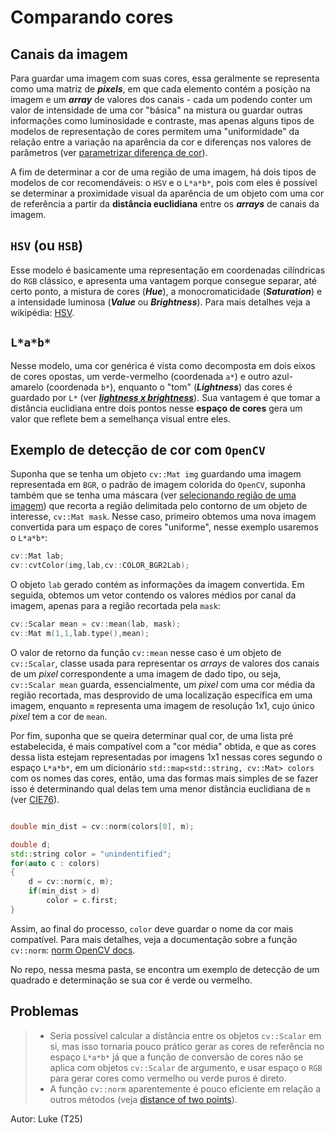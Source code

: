 # Comparando cores

## Canais da imagem

Para guardar uma imagem com suas cores, essa geralmente se representa como uma matriz de ***pixels***, em que cada elemento contém a posição na imagem e um ***array*** de valores dos canais - cada um podendo conter um valor de intensidade de uma cor "básica" na mistura ou guardar outras informações como luminosidade e contraste, mas apenas alguns tipos de modelos de representação de cores permitem uma "uniformidade" da relação entre a variação na aparência da cor e diferenças nos valores de parâmetros (ver [parametrizar diferença de cor](https://en.wikipedia.org/wiki/Color_difference)).

A fim de determinar a cor de uma região de uma imagem, há dois tipos de modelos de cor recomendáveis: o `HSV` e o `L*a*b*`, pois com eles é possível se determinar a proximidade visual da aparência de um objeto com uma cor de referência a partir da **distância euclidiana** entre os ***arrays*** de canais da imagem.

## `HSV` (ou `HSB`)

Esse modelo é basicamente uma representação em coordenadas cilíndricas do `RGB` clássico, e apresenta uma vantagem porque consegue separar, até certo ponto, a mistura de cores (***Hue***), a monocromaticidade (***Saturation***) e a intensidade luminosa (***Value*** ou ***Brightness***). Para mais detalhes veja a wikipédia: [HSV](https://en.wikipedia.org/wiki/HSL_and_HSV).

## `L*a*b*`

Nesse modelo, uma cor genérica é vista como decomposta em dois eixos de cores opostas, um verde-vermelho (coordenada `a*`) e outro azul-amarelo (coordenada `b*`), enquanto o "tom" (***Lightness***) das cores é guardado por `L*` (ver [***lightness x brightness***](https://stackoverflow.com/questions/33389328/difference-between-brightness-and-lightness-in-image-manipulation)). Sua vantagem é que tomar a distância euclidiana entre dois pontos nesse **espaço de cores** gera um valor que reflete bem a semelhança visual entre eles.

## Exemplo de detecção de cor com `OpenCV`

Suponha que se tenha um objeto `cv::Mat img` guardando uma imagem representada em `BGR`, o padrão de imagem colorida do `OpenCV`, suponha também que se tenha uma máscara (ver [selecionando região de uma imagem](https://www.pyimagesearch.com/2021/01/19/image-masking-with-opencv/)) que recorta a região delimitada pelo contorno de um objeto de interesse, `cv::Mat mask`. Nesse caso, primeiro obtemos uma nova imagem convertida para um espaço de cores "uniforme", nesse exemplo usaremos o `L*a*b*`:

```c++
cv::Mat lab;
cv::cvtColor(img,lab,cv::COLOR_BGR2Lab);
```

O objeto `lab` gerado contém as informações da imagem convertida. Em seguida, obtemos um vetor contendo os valores médios por canal da imagem, apenas para a região recortada pela `mask`:

```c++
cv::Scalar mean = cv::mean(lab, mask);
cv::Mat m(1,1,lab.type(),mean);
```
O valor de retorno da função `cv::mean` nesse caso é um objeto de `cv::Scalar`, classe usada para representar os *arrays* de valores dos canais de um *pixel* correspondente a uma imagem de dado tipo, ou seja, `cv::Scalar mean` guarda, essencialmente, um *pixel* com uma cor média da região recortada, mas desprovido de uma localização específica em uma imagem, enquanto `m` representa uma imagem de resolução 1x1, cujo único *pixel* tem a cor de `mean`.

Por fim, suponha que se queira determinar qual cor, de uma lista pré estabelecida, é mais compatível com a "cor média" obtida, e que as cores dessa lista estejam representadas por imagens 1x1 nessas cores segundo o espaço `L*a*b*`, em um dicionário `std::map<std::string, cv::Mat> colors` com os nomes das cores, então, uma das formas mais simples de se fazer isso é determinando qual delas tem uma menor distância euclidiana de `m` (ver [CIE76](https://en.wikipedia.org/wiki/Color_difference#CIE76)).

```c++

double min_dist = cv::norm(colors[0], m);

double d;
std::string color = "unindentified";
for(auto c : colors)
{
    d = cv::norm(c, m);
    if(min_dist > d)
        color = c.first;
}
```

Assim, ao final do processo, `color` deve guardar o nome da cor mais compatível. Para mais detalhes, veja a documentação sobre a função `cv::norm`: [norm OpenCV docs](https://docs.opencv.org/4.5.3/d2/de8/group__core__array.html#ga55a581f0accd8d990af775d378e7e46c).

No repo, nessa mesma pasta, se encontra um exemplo de detecção de um quadrado e determinação se sua cor é verde ou vermelho.

## Problemas

>* Seria possível calcular a distância entre os objetos `cv::Scalar` em si, mas isso tornaria pouco prático gerar as cores de referência no espaço `L*a*b*` já que a função de conversão de cores não se aplica com objetos `cv::Scalar` de argumento, e usar espaço o `RGB` para gerar cores como vermelho ou verde puros é direto.
> * A função `cv::norm` aparentemente é pouco eficiente em relação a outros métodos (veja [distance of two points](https://stackoverflow.com/questions/38365900/using-opencv-norm-function-to-get-euclidean-distance-of-two-points)).

Autor: Luke (T25)
